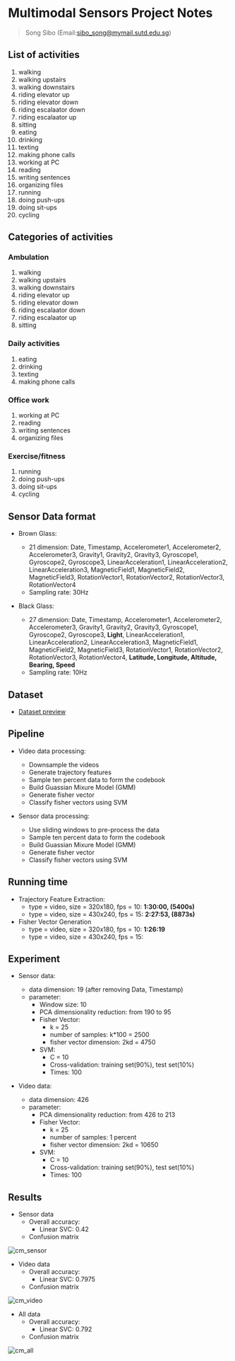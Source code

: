 Multimodal Sensors Project Notes
=========

> Song Sibo (Email:sibo_song@mymail.sutd.edu.sg)

## List of activities

1. walking 
1. walking upstairs 
1. walking downstairs 
1. riding elevator up
1. riding elevator down
1. riding escalaator down
1. riding escalaator up
1. sitting 
1. eating 
1. drinking 
1. texting 
1. making phone calls
1. working at PC 
1. reading 
1. writing sentences
1. organizing files
1. running
1. doing push-ups 
1. doing sit-ups 
1. cycling 

## Categories of activities
### Ambulation
1. walking 
1. walking upstairs 
1. walking downstairs 
1. riding elevator up
1. riding elevator down
1. riding escalaator down
1. riding escalaator up
1. sitting 

### Daily activities
1. eating 
1. drinking 
1. texting 
1. making phone calls

### Office work
1. working at PC 
1. reading 
1. writing sentences
1. organizing files

### Exercise/fitness
1. running
1. doing push-ups 
1. doing sit-ups 
1. cycling 

## Sensor Data format
+ Brown Glass:
	+ 21 dimension: Date, Timestamp, Accelerometer1, Accelerometer2, Accelerometer3, Gravity1, Gravity2, Gravity3, Gyroscope1, Gyroscope2, Gyroscope3, LinearAcceleration1, LinearAcceleration2, LinearAcceleration3, MagneticField1, MagneticField2, MagneticField3, RotationVector1, RotationVector2, RotationVector3, RotationVector4
	+ Sampling rate: 30Hz

+ Black Glass: 
	+ 27 dimension: Date, Timestamp, Accelerometer1, Accelerometer2, Accelerometer3, Gravity1, Gravity2, Gravity3, Gyroscope1, Gyroscope2, Gyroscope3, **Light**, LinearAcceleration1, LinearAcceleration2, LinearAcceleration3, MagneticField1, MagneticField2, MagneticField3, RotationVector1, RotationVector2, RotationVector3, RotationVector4, **Latitude, Longitude, Altitude, Bearing, Speed**
	+ Sampling rate: 10Hz

## Dataset
+ [Dataset preview][dataset]

## Pipeline
+ Video data processing: 
	+ Downsample the videos 
	+ Generate trajectory features
	+ Sample ten percent data to form the codebook
	+ Build Guassian Mixure Model (GMM)
	+ Generate fisher vector
	+ Classify fisher vectors using SVM

+ Sensor data processing:
	+ Use sliding windows to pre-process the data
	+ Sample ten percent data to form the codebook
	+ Build Guassian Mixure Model (GMM)
	+ Generate fisher vector
	+ Classify fisher vectors using SVM

## Running time
+ Trajectory Feature Extraction:
	+ type = video, size = 320x180, fps = 10: **1:30:00, (5400s)**
	+ type = video, size = 430x240, fps = 15: **2:27:53, (8873s)**
+ Fisher Vector Generation
	+ type = video, size = 320x180, fps = 10: **1:26:19**
	+ type = video, size = 430x240, fps = 15: 

## Experiment
+ Sensor data:
	+ data dimension: 19 (after removing Data, Timestamp)
	+ parameter:
		+ Window size: 10
		+ PCA dimensionality reduction: from 190 to 95
		+ Fisher Vector: 
			+ k = 25
			+ number of samples: k*100 = 2500
			+ fisher vector dimension: 2kd = 4750
		+ SVM:
			+ C = 10
			+ Cross-validation: training set(90%), test set(10%)
			+ Times: 100

+ Video data:
	+ data dimension: 426
	+ parameter:
		+ PCA dimensionality reduction: from 426 to 213
		+ Fisher Vector: 
			+ k = 25
			+ number of samples: 1 percent
			+ fisher vector dimension: 2kd = 10650
		+ SVM:
			+ C = 10
			+ Cross-validation: training set(90%), test set(10%)
			+ Times: 100

## Results

+ Sensor data
	+ Overall accuracy: 
		+ Linear SVC:  0.42
	+ Confusion matrix

![cm_sensor][cm_sensor]

+ Video data
	+ Overall accuracy: 
		+ Linear SVC:  0.7975
	+ Confusion matrix

![cm_video][cm_video]

+ All data
	+ Overall accuracy:
		+ Linear SVC:  0.792
	+ Confusion matrix

![cm_all][cm_all]

<!-- Links -->

[dataset]: http://sibosutd.github.io/yael/
[cm_sensor]: figures/cm_sensor.png "confusion matrix"
[cm_video]: figures/cm_video.png "confusion matrix"
[cm_all]: figures/cm_all.png "confusion matrix"
